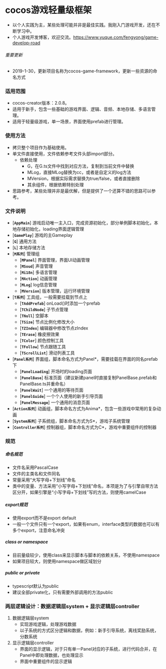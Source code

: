 # cocos游戏轻量级框架
* 以个人实践为主，某些处理可能并非是最佳实践。我刚入门游戏开发，还在不断学习中。
* 个人游戏开发博客，欢迎交流。https://www.yuque.com/fengyong/game-develop-road

###### 重要更新
* 2019-1-30，更新项目名称为cocos-game-framework，更新一些资源的命名方式

### 适用范围
* cocos-creator版本：2.0.8。
* 适用于新手，包含一些基础的游戏界面、逻辑、音频、本地存储、多语言管理。
* 适用于轻量级游戏，单一场景，界面使用prefab进行管理。

### 使用方法
* 拷贝整个项目作为基础使用。
* 单文件直接使用，文件依赖参考文件头部import部分。
    * 依赖处理
        * G，在G.ts文件中找到对应方法，复制到当前文件中替换
        * MLog，直接MLog替换为cc，或者是自定义的log方法
        * MVersion，根据实际需求替换为true/false，或者直接删除
        * 其余组件，根据依赖特别处理
* 思路参考，某些处理并非是最优解，但是提供了一个还算不错的思路可以参考。

### 文件说明
- [**`AppMain`**] 游戏启动唯一主入口，完成资源初始化，部分单例脚本初始化，本地存储初始化，loading界面逻辑管理
- [**`GamePlay`**] 游戏的主Gameplay
- [**`G`**] 通用方法
- [**`L`**] 本地存储方法
- [**`M系列`**] 管理组
    - [**`MPanel`**] 界面管理，界面UI动画管理
    - [**`MSoud`**] 声音管理
    - [**`Mi18n`**] 多语言管理
    - [**`MAction`**] 动画管理
    - [**`MLog`**] log信息管理
    - [**`MVersion`**] 版本管理，运行环境管理
- [**`T系列`**] 工具组，一般需要挂载到节点上
    - [**`TAddPrefab`**] onLoad()时添加一个prefab
    - [**`TChildNode`**] 子节点管理
    - [**`TNull`**] 空脚本
    - [**`TSize`**] 节点比例化修改大小
    - [**`TZIndex`**] 编辑器中修改节点zIndex
    - [**`TErase`**] 橡皮擦效果
    - [**`TColor`**] 颜色控制工具
    - [**`TFollow`**] 节点跟随工具
    - [**`TScrollList`**] 滑动列表工具
- [**`Panel系列`**] 界面组，脚本命名方式为Panel*，需要挂载在界面的同名prefab下
    - [**`PanelLoading`**] 开场时的loading页面
    - [**`PanelBase`**] 标准页面（建议新建panel时直接复制PanelBase.prefab和PanelBase.ts并重命名）
    - [**`PanelWait`**] 一个通用的等待页面
    - [**`PanelGuide`**] 一个个人使用的新手引导页面
    - [**`PanelMessage`**] 一个通用的消息页面
- [**`Action系列`**] 动画组，脚本命名方式为Anima*，包含一些游戏中常用的复杂动画
- [**`System系列`**] 子系统组，脚本命名方式为S*，游戏子系统管理
- [**`Controller系列`**] 控制器组，脚本命名方式为C*，游戏中重要组件的控制器

### 规范
##### 命名规范
* 文件名采用PascalCase
* 文件的主类名和文件同名
* 常量采用“大写字母+下划线”命名
* 类中的变量、方法采用“小写字母+下划线”命名，本项是为了与引擎自带方法区分开，如果引擎是“小写字母+下划线”写的方法，则使用camelCase
##### export规范
* 使用export而不是export default
* 一般一个文件只有一个export，如果有enum，interface类型的数据也可以有多个export，注意命名冲突
##### class or namespace
* 目前量级较少，使用class来显示脚本与脚本的依赖关系，不使用namespace
* 如果项目较大，则使用namespace做区域划分
##### public or private
* typescript默认为public
* 建议全部private化，只有需要外部调用的方法public

### 两层逻辑设计：数据逻辑层system + 显示逻辑层controller
1. 数据逻辑层system
    * 实现游戏逻辑，处理游戏数据
    * 以子系统的方式区分逻辑和数据，例如：新手引导系统，离线奖励系统，分数系统
2. 显示逻辑层controller
    * 界面的显示逻辑，对于只有单一Panel对应的子系统，进行代码合并，在Panel中即处理数据，也处理显示
    * 界面中重要组件的显示逻辑